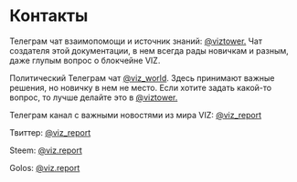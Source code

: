 # Контакты

Телеграм чат взаимопомощи и источник знаний: [@viztower.](https://t.me/viztower) Чат создателя этой документации, в нем всегда рады новичкам и разным, даже глупым вопрос о блокчейне VIZ.

Политический Телеграм чат [@viz_world](https://t.me/viz_world). Здесь принимают важные решения, но новичку в нем не место. Если хотите задать какой-то вопрос, то лучше делайте это в [@viztower.](https://t.me/viztower)

Телеграм канал с важными новостями из мира VIZ: [@viz_report](https://t.me/viz_report)

Твиттер: [@viz_report](https://twitter.com/viz_report)

Steem: [@viz.report](https://steemit.com/@viz.report)

Golos: [@viz.report](https://golos.io/@viz.report)